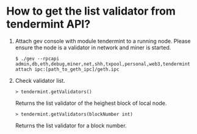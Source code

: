 # How to get the list validator from tendermint API?

1. Attach gev console with module tendermint to a running node. Please ensure the node is a validator in network and miner is started.
    ```shell
    $ ./gev --rpcapi admin,db,eth,debug,miner,net,shh,txpool,personal,web3,tendermint attach ipc:[path_to_geth_ipc]/geth.ipc     
    ```

2. Check validator list.

    ```shell
    > tendermint.getValidators()
    ```

    Returns the list validator of the heighest block of local node. 

    ```shell
    > tendermint.getValidators(blockNumber int)
    ```

    Returns the list validator for a block number. 
